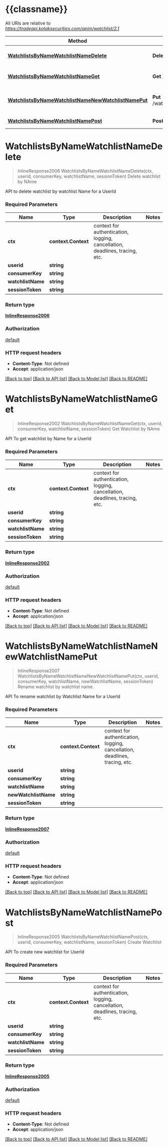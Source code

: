 # {{classname}}

All URIs are relative to *https://tradeapi.kotaksecurities.com/apim/watchlist/2.1*

Method | HTTP request | Description
------------- | ------------- | -------------
[**WatchlistsByNameWatchlistNameDelete**](WatchlistsByNameApi.md#WatchlistsByNameWatchlistNameDelete) | **Delete** /watchlists/byName/{watchlistName} | Delete watchlist by NAme
[**WatchlistsByNameWatchlistNameGet**](WatchlistsByNameApi.md#WatchlistsByNameWatchlistNameGet) | **Get** /watchlists/byName/{watchlistName} | Get Watchlist by NAme
[**WatchlistsByNameWatchlistNameNewWatchlistNamePut**](WatchlistsByNameApi.md#WatchlistsByNameWatchlistNameNewWatchlistNamePut) | **Put** /watchlists/byName/{watchlistName}/{newWatchlistName} | Rename watchlist by watchlist name.
[**WatchlistsByNameWatchlistNamePost**](WatchlistsByNameApi.md#WatchlistsByNameWatchlistNamePost) | **Post** /watchlists/byName/{watchlistName} | Create Watchlist

# **WatchlistsByNameWatchlistNameDelete**
> InlineResponse2006 WatchlistsByNameWatchlistNameDelete(ctx, userid, consumerKey, watchlistName, sessionToken)
Delete watchlist by NAme

API to delete watchlist by watchlist Name for a UserId

### Required Parameters

Name | Type | Description  | Notes
------------- | ------------- | ------------- | -------------
 **ctx** | **context.Context** | context for authentication, logging, cancellation, deadlines, tracing, etc.
  **userid** | **string**|  | 
  **consumerKey** | **string**|  | 
  **watchlistName** | **string**|  | 
  **sessionToken** | **string**|  | 

### Return type

[**InlineResponse2006**](inline_response_200_6.md)

### Authorization

[default](../README.md#default)

### HTTP request headers

 - **Content-Type**: Not defined
 - **Accept**: application/json

[[Back to top]](#) [[Back to API list]](../README.md#documentation-for-api-endpoints) [[Back to Model list]](../README.md#documentation-for-models) [[Back to README]](../README.md)

# **WatchlistsByNameWatchlistNameGet**
> InlineResponse2002 WatchlistsByNameWatchlistNameGet(ctx, userid, consumerKey, watchlistName, sessionToken)
Get Watchlist by NAme

API To get watchlist by Name for a UserId

### Required Parameters

Name | Type | Description  | Notes
------------- | ------------- | ------------- | -------------
 **ctx** | **context.Context** | context for authentication, logging, cancellation, deadlines, tracing, etc.
  **userid** | **string**|  | 
  **consumerKey** | **string**|  | 
  **watchlistName** | **string**|  | 
  **sessionToken** | **string**|  | 

### Return type

[**InlineResponse2002**](inline_response_200_2.md)

### Authorization

[default](../README.md#default)

### HTTP request headers

 - **Content-Type**: Not defined
 - **Accept**: application/json

[[Back to top]](#) [[Back to API list]](../README.md#documentation-for-api-endpoints) [[Back to Model list]](../README.md#documentation-for-models) [[Back to README]](../README.md)

# **WatchlistsByNameWatchlistNameNewWatchlistNamePut**
> InlineResponse2007 WatchlistsByNameWatchlistNameNewWatchlistNamePut(ctx, userid, consumerKey, watchlistName, newWatchlistName, sessionToken)
Rename watchlist by watchlist name.

API To rename watchlist by Watchlist Name for a UserId

### Required Parameters

Name | Type | Description  | Notes
------------- | ------------- | ------------- | -------------
 **ctx** | **context.Context** | context for authentication, logging, cancellation, deadlines, tracing, etc.
  **userid** | **string**|  | 
  **consumerKey** | **string**|  | 
  **watchlistName** | **string**|  | 
  **newWatchlistName** | **string**|  | 
  **sessionToken** | **string**|  | 

### Return type

[**InlineResponse2007**](inline_response_200_7.md)

### Authorization

[default](../README.md#default)

### HTTP request headers

 - **Content-Type**: Not defined
 - **Accept**: application/json

[[Back to top]](#) [[Back to API list]](../README.md#documentation-for-api-endpoints) [[Back to Model list]](../README.md#documentation-for-models) [[Back to README]](../README.md)

# **WatchlistsByNameWatchlistNamePost**
> InlineResponse2005 WatchlistsByNameWatchlistNamePost(ctx, userid, consumerKey, watchlistName, sessionToken)
Create Watchlist

API To create new watchlist for UserId

### Required Parameters

Name | Type | Description  | Notes
------------- | ------------- | ------------- | -------------
 **ctx** | **context.Context** | context for authentication, logging, cancellation, deadlines, tracing, etc.
  **userid** | **string**|  | 
  **consumerKey** | **string**|  | 
  **watchlistName** | **string**|  | 
  **sessionToken** | **string**|  | 

### Return type

[**InlineResponse2005**](inline_response_200_5.md)

### Authorization

[default](../README.md#default)

### HTTP request headers

 - **Content-Type**: Not defined
 - **Accept**: application/json

[[Back to top]](#) [[Back to API list]](../README.md#documentation-for-api-endpoints) [[Back to Model list]](../README.md#documentation-for-models) [[Back to README]](../README.md)


